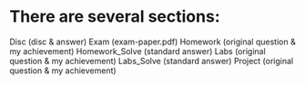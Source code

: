 # There are several sections:
Disc  (disc & answer)
Exam  (exam-paper.pdf)
Homework  (original question & my achievement)
Homework_Solve  (standard answer)
Labs  (original question & my achievement)
Labs_Solve  (standard answer)
Project  (original question & my achievement)
